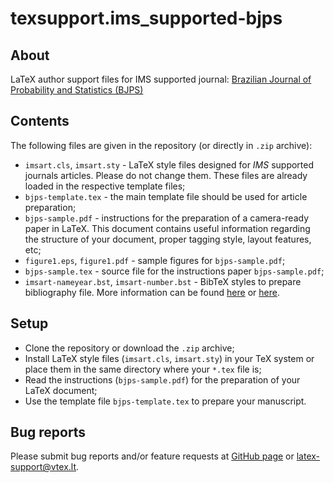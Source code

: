 # texsupport.ims_supported-bjps

## About

LaTeX author support files for IMS supported journal: 
[Brazilian Journal of Probability and Statistics (BJPS)](https://imstat.org/journals-and-publications/brazilian-journal-of-probability-and-statistics/)

## Contents

The following files are given in the repository (or directly in `.zip` archive):

-   `imsart.cls`, `imsart.sty` - LaTeX style files designed for *IMS* supported journals articles. 
    Please do not change them. These files are already loaded in the respective template files; 
-   `bjps-template.tex` - the main template file should be used for article preparation;
-   `bjps-sample.pdf` - instructions for the preparation of a
    camera-ready paper in LaTeX. This document contains useful information regarding the structure 
    of your document, proper tagging style, layout features, etc;
-   `figure1.eps`, `figure1.pdf` - sample figures for `bjps-sample.pdf`;
-   `bjps-sample.tex` - source file for the instructions paper `bjps-sample.pdf`;
-   `imsart-nameyear.bst`, `imsart-number.bst` - BibTeX styles to prepare bibliography file.
    More information can be found [here](http://www.bibtex.org/Using/) 
    or [here](https://www.latex-tutorial.com/tutorials/bibtex/).

## Setup

-   Clone the repository or download the `.zip` archive;
-   Install LaTeX style files (`imsart.cls`, `imsart.sty`) in your TeX system or 
    place them in the same directory where your `*.tex` file is;
-   Read the instructions (`bjps-sample.pdf`) for the preparation of your LaTeX document;
-   Use the template file `bjps-template.tex` to prepare your manuscript.

## Bug reports

Please submit bug reports and/or feature requests
at [GitHub page](https://github.com/vtex-soft/texsupport.ims_supported-bjps/issues) or 
[latex-support@vtex.lt](mailto:latex-support@vtex.lt).

